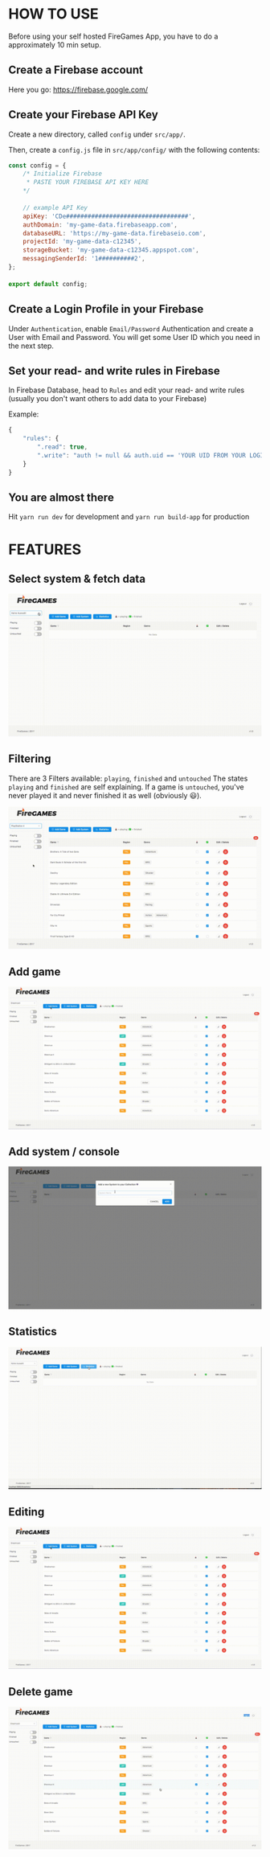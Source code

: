 # HOW TO USE

Before using your self hosted FireGames App, you have to do a approximately 10 min setup.

## Create a Firebase account
Here you go: https://firebase.google.com/

## Create your Firebase API Key

Create a new directory, called `config` under `src/app/`.

Then, create a `config.js` file in `src/app/config/` with the following contents:

```javascript
const config = {
	/* Initialize Firebase
	 * PASTE YOUR FIREBASE API KEY HERE
	*/

	// example API Key
	apiKey: 'CDe##################################',
	authDomain: 'my-game-data.firebaseapp.com',
	databaseURL: 'https://my-game-data.firebaseio.com',
	projectId: 'my-game-data-c12345',
	storageBucket: 'my-game-data-c12345.appspot.com',
	messagingSenderId: '1##########2',
};

export default config;
```

## Create a Login Profile in your Firebase

Under `Authentication`, enable `Email/Password` Authentication and create a User with Email and Password. You will get some User ID which you need in the next step.

## Set your read- and write rules in Firebase

In Firebase Database, head to `Rules` and edit your read- and write rules (usually you don't want others to add data to your Firebase)

Example:

```javascript
{
	"rules": {
		".read": true,
		".write": "auth != null && auth.uid == 'YOUR UID FROM YOUR LOGIN GOES HERE'"
	}
}
```

## You are almost there
Hit `yarn run dev` for development and `yarn run build-app` for production

# FEATURES

[comment]: <> (used gif converter urlhttps://cloudconvert.com/mov-to-gif)

## Select system & fetch data

![Select a Game](src/app/assets/select.gif "Select Game")

## Filtering

There are 3 Filters available: `playing`, `finished` and `untouched`
The states `playing` and `finished` are self explaining. If a game is `untouched`, you've never played it and never finished it as well (obviously 😃).

![Filter Games](src/app/assets/filter.gif "Filter")

## Add game
![Add Game](src/app/assets/add-game.gif "Add Game")

## Add system / console
![Add System](src/app/assets/add-system.gif "Add System")

## Statistics
![Statistics](src/app/assets/statistics.gif "Statistics")

## Editing
![Editing](src/app/assets/add-game.gif "Editing")

## Delete game
![Delete Game](src/app/assets/delete-game.gif "Delete Game")
